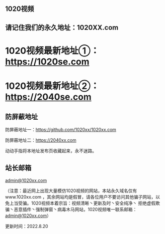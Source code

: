 ##  1020视频  ##
##  请记住我们的永久地址：1020XX.com ##
  
> 

# 1020视频最新地址①：https://1020se.com
# 1020视频最新地址②：https://2040se.com

> 

## 防屏蔽地址

防屏蔽地址一：https://github.com/1020xx/1020xx.com
>
防屏蔽地址二：https://2040xx.com
>
动动手指将本地址发布页收藏起来，永不迷路。
> 

## 站长邮箱

admin@1020xx.com

（注意：最近网上出现大量模仿1020视频的网站，本站永久域名仅有www.1020xx.com ，其余网站均是假冒，请各位用户不要访问其他骗子网站，以免上当受骗。1020视频本着宗旨：视频清晰丶更新及时丶安全纯净丶 拒绝虚假欺骗丶恶意插件丶强制弹窗丶病毒木马网站，1020视频唯一联系邮箱：admin@1020xx.com）

更新时间：2022.8.20
